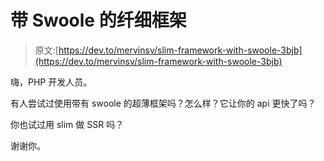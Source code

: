 # 带 Swoole 的纤细框架

> 原文:[https://dev.to/mervinsv/slim-framework-with-swoole-3bjb](https://dev.to/mervinsv/slim-framework-with-swoole-3bjb)

嗨，PHP 开发人员。

有人尝试过使用带有 swoole 的超薄框架吗？怎么样？它让你的 api 更快了吗？

你也试过用 slim 做 SSR 吗？

谢谢你。